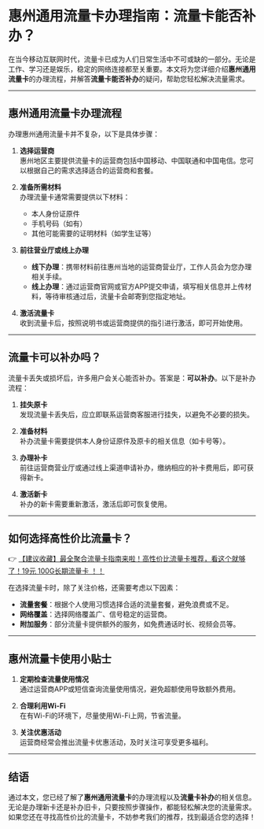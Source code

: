 # 惠州通用流量卡办理指南：流量卡能否补办？

在当今移动互联网时代，流量卡已成为人们日常生活中不可或缺的一部分。无论是工作、学习还是娱乐，稳定的网络连接都至关重要。本文将为您详细介绍**惠州通用流量卡**的办理流程，并解答**流量卡能否补办**的疑问，帮助您轻松解决流量需求。

---

## 惠州通用流量卡办理流程

办理惠州通用流量卡并不复杂，以下是具体步骤：

1. **选择运营商**  
   惠州地区主要提供流量卡的运营商包括中国移动、中国联通和中国电信。您可以根据自己的需求选择适合的运营商和套餐。

2. **准备所需材料**  
   办理流量卡通常需要提供以下材料：  
   - 本人身份证原件  
   - 手机号码（如有）  
   - 其他可能需要的证明材料（如学生证等）

3. **前往营业厅或线上办理**  
   - **线下办理**：携带材料前往惠州当地的运营商营业厅，工作人员会为您办理相关手续。  
   - **线上办理**：通过运营商官网或官方APP提交申请，填写相关信息并上传材料，等待审核通过后，流量卡会邮寄到您指定地址。

4. **激活流量卡**  
   收到流量卡后，按照说明书或运营商提供的指引进行激活，即可开始使用。

---

## 流量卡可以补办吗？

流量卡丢失或损坏后，许多用户会关心能否补办。答案是：**可以补办**。以下是补办流程：

1. **挂失原卡**  
   发现流量卡丢失后，应立即联系运营商客服进行挂失，以避免不必要的损失。

2. **准备材料**  
   补办流量卡需要提供本人身份证原件及原卡的相关信息（如卡号等）。

3. **办理补卡**  
   前往运营商营业厅或通过线上渠道申请补办，缴纳相应的补卡费用后，即可获得新卡。

4. **激活新卡**  
   补办的新卡需要重新激活，激活后即可恢复使用。

---

## 如何选择高性价比流量卡？

👉 [【建议收藏】最全聚合流量卡指南来啦！高性价比流量卡推荐，看这个就够了！19元 100G长期流量卡 ！！](https://bit.ly/Liuliangka)

在选择流量卡时，除了关注价格，还需要考虑以下因素：  
- **流量套餐**：根据个人使用习惯选择合适的流量套餐，避免浪费或不足。  
- **网络覆盖**：选择网络覆盖广、信号稳定的运营商。  
- **附加服务**：部分流量卡提供额外的服务，如免费通话时长、视频会员等。

---

## 惠州流量卡使用小贴士

1. **定期检查流量使用情况**  
   通过运营商APP或短信查询流量使用情况，避免超额使用导致额外费用。

2. **合理利用Wi-Fi**  
   在有Wi-Fi的环境下，尽量使用Wi-Fi上网，节省流量。

3. **关注优惠活动**  
   运营商经常会推出流量卡优惠活动，及时关注可享受更多福利。

---

## 结语

通过本文，您已经了解了**惠州通用流量卡**的办理流程以及**流量卡补办**的相关信息。无论是办理新卡还是补办旧卡，只要按照步骤操作，都能轻松解决您的流量需求。如果您还在寻找高性价比的流量卡，不妨参考我们的推荐，找到最适合您的选择！